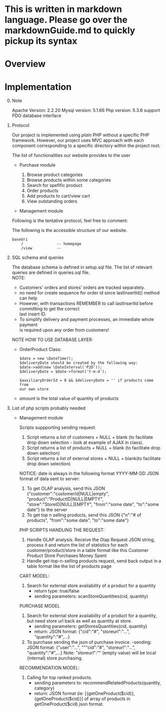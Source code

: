 # This is written in markdown language. Please go over the markdownGuide.md to quickly pickup its syntax
# Overview

# Implementation

0.	Note

	Apache Version: 2.2.20
	Mysql version: 	5.1.66
	Php version: 	5.3.6 support PDO database interface
1.	Protocol
	
	Our project is implemented using *plain* PHP without a specific PHP framework.
	However, our project uses MVC approach with each component corresponding to
	a specific directory within the project root.
	
	The list of functionalities our website provides to the user
	
	*	Purchase module
		
		1.	Browse product categories
		2.	Browse products within some categories
		3.	Search for spefific product
		4.	Order products
		5.	Add products to cart/view cart
		6.	View outstanding orders
		
	*	Management module
	
	Following is the tentative protocol, feel free to comment:
	
	The following is the accessible structure of our website. 
	
		baseUri
			/				-- homepage
			/view			-- 
	
2.	SQL schema and queries

	The database schema is defined in setup.sql file. The list of relevant queries
	are defined in queries.sql file.  
	NOTE:
	+	Customers' orders and stores' orders are tracked separately.
	+	no need for create sequence for order id since lastInsertId() method can help
	+	However, with transactions REMEMBER to call lastInsertId before committing to get the correct  
		last insert ID.
	+	To simplify delivery and payment processes, an immediate whole payment  
		is required upon any order from customers!
	
	NOTE HOW TO USE DATABASE LAYER:  
	+	OrderProduct Class:  
		
	  		$date = new \DateTime();
			$deliveryDate should be created by the following way:
			$date->add(new \DateInterval('P2D'));
			$deliveryDate = $date->format('Y-m-d');

			$auxiliaryOrderId = 0 && $deliveryDate = '' if products come from
			our own store  
	+	*amount* is the total value of quantity of products
3.	List of php scripts probably needed
	
	+	Management module
		
		Scripts suppporting sending request: 
		
		1.	Script returns a list of customers + NULL + blank (to facilitate
			drop down selection - look at example of AJAX in class).
		2.	Script returns a list of products + NULL + blank (to facilitate
			drop down selection)
		3.	Script returns a list of external stores + NULL + blank(to facilitate
			drop down selection)
		
		NOTICE: date is always in the following format YYYY-MM-DD
		JSON format of data sent to server:
		
		1.	To get OLAP analysis, send this JSON {"customer":"customerId|NULL|empty", "product":"ProductID|NULL|EMPTY",
		 "store":"StoreID|NULL|EMPTY", "from":"some date", "to":"some date"} to the server
		2.	To get top n selling products, send this JSON {"n":"# of products", "from":"some date", "to":"some date"}
		
		PHP SCRIPTS HANDLING THE REQUEST:
		1.	Handle OLAP analysis. Receive the Olap Request JSON string, process it and return the list of statistics for each  
			customer/product/store in a table format like this
				Customer	Product		Store	Purchases	Money Spent
		2.	Handle get-top-n-selling products request, send back output in a table format like the list of products page
		
		CART MODEL:
		1.	Search for external store availability of a product for a quantity
		    - return type: true/false
		    - sending parameters: scanStoreQuantities(cid, quantity)
		
		PURCHASE MODEL
		1.	Search for external store availability of a product for a 
			quantity, but need store url back as well as quantity at store.
			- sending parameters: getStoresQuantities(cid, quantity)
			- return: 
				JSON format: {"cid":"#", "storeurl":"...", "quantity":"#",...}
		2.	To purchase sending the json of purchase invoice.
			-sending: 
				JSON format: {"user":"...", """cid":"#", "storeurl":"...", "quantity":"#",...}
			Note: "storeurl":"" (empty value) will be local (internal) store 
				purchasing.
		
		RECOMMENDATION MODEL:
		1.	Calling for top ranked products.
			- sending parameters to: recommendRelatedProducts(quantity, category)
			- return:
				JSON format (ie: [{getOneProduct($cid)}, {getOneProduct($cid)}]
				of array of products in getOneProduct($cid) json format.
		
